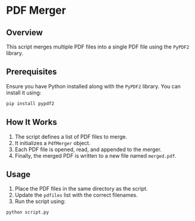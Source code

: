 # PDF Merger

## Overview
This script merges multiple PDF files into a single PDF file using the `PyPDF2` library.

## Prerequisites
Ensure you have Python installed along with the `PyPDF2` library. You can install it using:

```bash
pip install pypdf2
```

## How It Works
1. The script defines a list of PDF files to merge.
2. It initializes a `PdfMerger` object.
3. Each PDF file is opened, read, and appended to the merger.
4. Finally, the merged PDF is written to a new file named `merged.pdf`.

## Usage
1. Place the PDF files in the same directory as the script.
2. Update the `pdfiles` list with the correct filenames.
3. Run the script using:

```bash
python script.py
```

